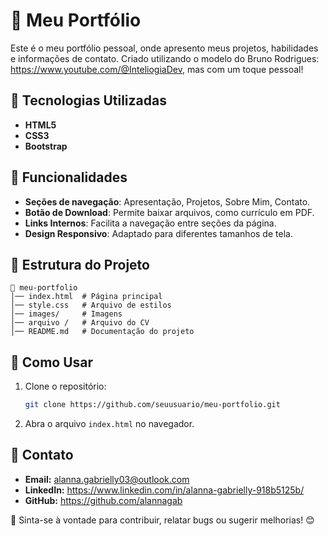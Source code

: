 # 📌 Meu Portfólio

Este é o meu portfólio pessoal, onde apresento meus projetos, habilidades e informações de contato.
Criado utilizando o modelo do Bruno Rodrigues: https://www.youtube.com/@InteliogiaDev, mas com um toque pessoal! 

## 🎨 Tecnologias Utilizadas

- **HTML5**
- **CSS3**
- **Bootstrap**

## 🚀 Funcionalidades

- **Seções de navegação**: Apresentação, Projetos, Sobre Mim, Contato.
- **Botão de Download**: Permite baixar arquivos, como currículo em PDF.
- **Links Internos**: Facilita a navegação entre seções da página.
- **Design Responsivo**: Adaptado para diferentes tamanhos de tela.

## 📂 Estrutura do Projeto

```
📁 meu-portfolio
│── index.html  # Página principal
│── style.css   # Arquivo de estilos
│── images/     # Imagens
│── arquivo /   # Arquivo do CV
│── README.md   # Documentação do projeto
```

## 🔗 Como Usar

1. Clone o repositório:
   ```sh
   git clone https://github.com/seuusuario/meu-portfolio.git
   ```
2. Abra o arquivo `index.html` no navegador.

## 📧 Contato

- **Email:** alanna.gabrielly03@outlook.com
- **LinkedIn:** https://www.linkedin.com/in/alanna-gabrielly-918b5125b/
- **GitHub:** https://github.com/alannagab

📌 Sinta-se à vontade para contribuir, relatar bugs ou sugerir melhorias! 😊

